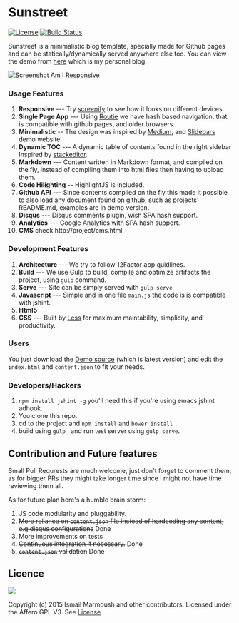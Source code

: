 # Sunstreet
[![License](https://img.shields.io/badge/license-AGPLV3-blue.svg?style=flat)](https://raw.githubusercontent.com/m-io/sunstreet/master/LICENSE)
[![Build Status](https://travis-ci.org/m-io/sunstreet.svg?branch=master)](https://travis-ci.org/m-io/sunstreet)

Sunstreet is a minimalistic blog template, specially made for Github pages and can be statically/dynamically served anywhere else too. You can view the demo from [here](http://marmoush.com) which is my personal blog.

![Screenshot Am I Responsive](https://raw.githubusercontent.com/memoria-io/sunstreet/master/screentshot.png)


### Usage Features
1. **Responsive** --- Try [screenify](http://screenify.com) to see how it looks on different devices.
2. **Single Page App**  --- Using [Routie](http://projects.jga.me/routie/) we have hash based navigation, that is compatible with github pages, and older browsers.
2. **Minimalistic** -- The design was inspired by [Medium](http://medium.com), and [Slidebars](http://plugins.adchsm.me/slidebars/) demo website.
3. **Dynamic TOC** --- A dynamic table of contents  found in the right sidebar Inspired by [stackeditor](http://stackeditor.io).
4. **Markdown** --- Content written in Markdown format, and compiled on the fly, instead of compiling them into html files then having to upload them.
5. **Code Hilighting** -- HighlightJS is included.
6. **Github API** ---  Since contents compiled on the fly this made it possible to also load any document found on github, such as projects' README.md, examples are in demo version.
7. **Disqus** --- Disqus comments plugin, wish SPA hash support.
8. **Analytics** --- Google Analytics with SPA hash support.
9. **CMS** check http://project/cms.html

### Development Features
1. **Architecture** ---  We try to follow 12Factor app guidlines.
1. **Build** --- We use Gulp to build, compile and optimize artifacts the project, using `gulp` command.
2. **Serve** --- Site can be simply served with  `gulp serve`
2. **Javascript** --- Simple and in one file `main.js` the code is is compatible with jshint.
3. **Html5**
4. **CSS** --- Built by [Less](http://lesscss.org) for maximum maintability, simplicity, and productivity.


### Users
You just download the [Demo source](https://github.com/IsmailMarmoush/ismailmarmoush.github.io)  (which is latest version) and edit the `index.html` and `content.json` to fit your needs.

### Developers/Hackers
1. `npm install jshint -g`  you'll need this if you're using emacs jshint adhook.
2. You clone this repo.
3. cd to the project and `npm install`  and `bower install`
4. build using `gulp`  , and run test server using  `gulp serve`.

## Contribution and Future features
Small Pull Requrests are much welcome, just don't forget to comment them, as for bigger PRs they might take longer time since I might not have time reviewing them all.

As for future plan here's a humble brain storm:

1. JS code modularity and pluggability.
2. ~~More reliance on `content.json` file instead of hardcoding any content, e.g disqus configurations~~ Done
3. More improvements on tests
4. ~~Continuous integration if necessary.~~ Done
5. ~~`content.json` validation~~ Done


## Licence
![](http://www.gnu.org/graphics/agplv3-155x51.png)

Copyright (c) 2015 Ismail Marmoush and other contributors. Licensed under the Affero GPL V3. See [License](http://www.gnu.org/licenses/agpl.txt)

